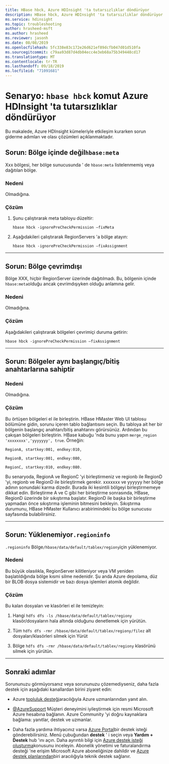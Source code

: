 ```yaml
---
title: HBase hbck, Azure HDInsight 'ta tutarsızlıklar döndürüyor
description: HBase hbck, Azure HDInsight 'ta tutarsızlıklar döndürüyor
ms.service: hdinsight
ms.topic: troubleshooting
author: hrasheed-msft
ms.author: hrasheed
ms.reviewer: jasonh
ms.date: 08/08/2019
ms.openlocfilehash: 5fc338e83c172e26d621ef89dcfb047d01d510fa
ms.sourcegitcommit: c79aa93d87d4db04ecc4e3eb68a75b349448cd17
ms.translationtype: MT
ms.contentlocale: tr-TR
ms.lasthandoff: 09/18/2019
ms.locfileid: "71091681"
---
```

# <a name="scenario-hbase-hbck-command-returns-inconsistencies-in-azure-hdinsight"></a>Senaryo: `hbase hbck` komut Azure HDInsight 'ta tutarsızlıklar döndürüyor

Bu makalede, Azure HDInsight kümeleriyle etkileşim kurarken sorun giderme adımları ve olası çözümleri açıklanmaktadır.

## <a name="issue-region-is-not-in-hbasemeta"></a>Sorun: Bölge içinde değil`hbase:meta`

Xxx bölgesi, her bölge sunucusunda ' de `hbase:meta` listelenmemiş veya dağıtılan bölge.

### <a name="cause"></a>Nedeni

Olmadığına.

### <a name="resolution"></a>Çözüm

1. Şunu çalıştırarak meta tabloyu düzeltir:

    ```
    hbase hbck -ignorePreCheckPermission –fixMeta
    ```

1. Aşağıdakileri çalıştırarak RegionServers 'a bölge atayın:

    ```
    hbase hbck -ignorePreCheckPermission –fixAssignment
    ```
---

## <a name="issue-region-is-offline"></a>Sorun: Bölge çevrimdışı

Bölge XXX, hiçbir RegionServer üzerinde dağıtılmadı. Bu, bölgenin içinde `hbase:meta`olduğu ancak çevrimdışıyken olduğu anlamına gelir.

### <a name="cause"></a>Nedeni

Olmadığına.

### <a name="resolution"></a>Çözüm

Aşağıdakileri çalıştırarak bölgeleri çevrimiçi duruma getirin:

```
hbase hbck -ignorePreCheckPermission –fixAssignment
```

---

## <a name="issue-regions-have-the-same-startend-keys"></a>Sorun: Bölgeler aynı başlangıç/bitiş anahtarlarına sahiptir

### <a name="cause"></a>Nedeni

Olmadığına.

### <a name="resolution"></a>Çözüm

Bu örtüşen bölgeleri el ile birleştirin. HBase HMaster Web UI tablosu bölümüne gidin, sorunu içeren tablo bağlantısını seçin. Bu tabloya ait her bir bölgenin başlangıç anahtarı/bitiş anahtarını görürsünüz. Ardından bu çakışan bölgeleri birleştirin. HBase kabuğu 'nda bunu yapın `merge_region 'xxxxxxxx','yyyyyyy', true`. Örneğin:

```
RegionA, startkey:001, endkey:010,

RegionB, startkey:001, endkey:080,

RegionC, startkey:010, endkey:080.
```

Bu senaryoda, RegionA ve RegionC 'yi birleştirmeniz ve regionb ile RegionD 'yi, regionb ve RegionD ile birleştirmek gerekir. xxxxxxx ve yyyyyy her bölge adının sonundaki karma dizedir. Burada iki kesintili bölgeyi birleştirmemeye dikkat edin. Birleştirme A ve C gibi her birleştirme sonrasında, HBase, RegionD üzerinde bir sıkıştırma başlatır. RegionD ile başka bir birleştirme yapmadan önce sıkıştırma işleminin bitmesini bekleyin. Sıkıştırma durumunu, HBase HMaster Kullanıcı arabirimindeki bu bölge sunucusu sayfasında bulabilirsiniz.

---

## <a name="issue-cant-load-regioninfo"></a>Sorun: Yüklenemiyor`.regioninfo`

`.regioninfo` Bölge`/hbase/data/default/tablex/regiony`için yüklenemiyor.

### <a name="cause"></a>Nedeni

Bu büyük olasılıkla, RegionServer kilitleniyor veya VM yeniden başlatıldığında bölge kısmi silme nedenidir. Şu anda Azure depolama, düz bir BLOB dosya sistemidir ve bazı dosya işlemleri atomik değildir.

### <a name="resolution"></a>Çözüm

Bu kalan dosyaları ve klasörleri el ile temizleyin:

1. Hangi `hdfs dfs -ls /hbase/data/default/tablex/regiony` klasör/dosyaların hala altında olduğunu denetlemek için yürütün.

1. Tüm `hdfs dfs -rmr /hbase/data/default/tablex/regiony/filez` alt dosyaları/klasörleri silmek için Yürüt

1. Bölge `hdfs dfs -rmr /hbase/data/default/tablex/regiony` klasörünü silmek için yürütün.

---

## <a name="next-steps"></a>Sonraki adımlar

Sorununuzu görmüyorsanız veya sorununuzu çözemediyseniz, daha fazla destek için aşağıdaki kanallardan birini ziyaret edin:

* Azure [topluluk desteği](https://azure.microsoft.com/support/community/)aracılığıyla Azure uzmanlarından yanıt alın.

* [@AzureSupport](https://twitter.com/azuresupport) Müşteri deneyimini iyileştirmek için resmi Microsoft Azure hesabına bağlanın. Azure Community 'yi doğru kaynaklara bağlama: yanıtlar, destek ve uzmanlar.

* Daha fazla yardıma ihtiyacınız varsa [Azure Portal](https://portal.azure.com/?#blade/Microsoft_Azure_Support/HelpAndSupportBlade/)bir destek isteği gönderebilirsiniz. Menü çubuğundan **destek** ' i seçin veya **Yardım + Destek** hub 'ını açın. Daha ayrıntılı bilgi için [Azure destek isteği oluşturma](https://docs.microsoft.com/azure/azure-supportability/how-to-create-azure-support-request)konusunu inceleyin. Abonelik yönetimi ve faturalandırma desteği 'ne erişim Microsoft Azure aboneliğinize dahildir ve [Azure destek planlarından](https://azure.microsoft.com/support/plans/)biri aracılığıyla teknik destek sağlanır.
